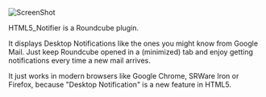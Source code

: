 ![ScreenShot](/screenshot.png)

HTML5_Notifier is a Roundcube plugin.

It displays Desktop Notifications like the ones you might know from Google Mail. Just keep Roundcube opened in a (minimized) tab and enjoy getting notifications every time a new mail arrives.

It just works in modern browsers like Google Chrome, SRWare Iron or Firefox, because "Desktop Notification" is a new feature in HTML5.

